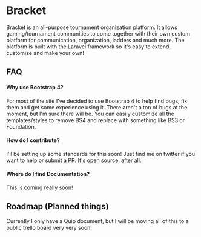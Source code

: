 # Bracket

Bracket is an all-purpose tournament organization platform. It allows gaming/tournament communities to come together with their own custom platform for communication, organization, ladders and much more. The platform is built with the Laravel framework so it's easy to extend, customize and make your own!

## FAQ

#### Why use Bootstrap 4?

For most of the site I've decided to use Bootstrap 4 to help find bugs, fix them and get some experience using it. There aren't a ton of bugs at the moment, but I'm sure there will be. You can easily customize all the templates/styles to remove BS4 and replace with something like BS3 or Foundation.

#### How do I contribute?

I'll be setting up some standards for this soon! Just find me on twitter if you want to help or submit a PR. It's open source, after all.

#### Where do I find Documentation?

This is coming really soon!

## Roadmap (Planned things)

Currently I only have a Quip document, but I will be moving all of this to a public trello board very very soon!